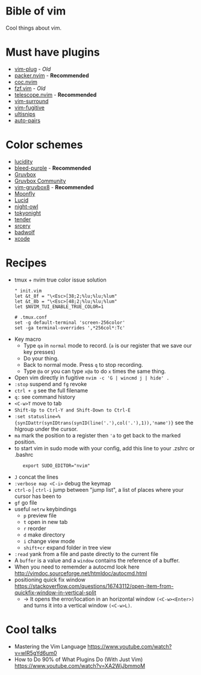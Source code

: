 # Bible of vim
Cool things about vim.

# Must have plugins
+ [vim-plug](https://github.com/junegunn/vim-plug) - *Old*
+ [packer.nvim](https://github.com/wbthomason/packer.nvim) - **Recommended**
+ [coc.nvim](https://github.com/neoclide/coc.nvim)
+ [fzf.vim](https://github.com/junegunn/fzf.vim) - *Old*
+ [telescope.nvim](https://github.com/nvim-telescope/telescope.nvim) - **Recommended**
+ [vim-surround](https://github.com/tpope/vim-surround)
+ [vim-fugitive](https://github.com/tpope/vim-fugitive)
+ [ultisnips](https://github.com/SirVer/ultisnips) 
+ [auto-pairs](https://github.com/jiangmiao/auto-pairs)

# Color schemes
+ [lucidity](https://github.com/usirin/lucidity)
+ [bleed-purple](https://github.com/usirin/bleed-purple.nvim) - **Recommended**
+ [Gruvbox](https://github.com/morhetz/gruvbox)
+ [Gruvbox Community](https://github.com/gruvbox-community/gruvbox)
+ [vim-gruvbox8](https://github.com/lifepillar/vim-gruvbox8) - **Recommended**
+ [Moonfly](https://github.com/bluz71/vim-moonfly-colors)
+ [Lucid](https://github.com/cseelus/vim-colors-lucid)
+ [night-owl](https://github.com/haishanh/night-owl.vim)
+ [tokyonight](https://github.com/folke/tokyonight.nvim)
+ [tender](https://github.com/jacoborus/tender.vim)
+ [srcery](https://github.com/srcery-colors/srcery-vim)
+ [badwolf](https://github.com/sjl/badwolf)
+ [xcode](https://github.com/arzg/vim-colors-xcode)

# Recipes
+ tmux + nvim true color issue solution
  ```
  " init.vim
  let &t_8f = "\<Esc>[38;2;%lu;%lu;%lum"
  let &t_8b = "\<Esc>[48;2;%lu;%lu;%lum"
  let $NVIM_TUI_ENABLE_TRUE_COLOR=1
  ```
  ```
  # .tmux.conf
  set -g default-terminal 'screen-256color'
  set -ga terminal-overrides ',*256col*:Tc'
  ```
+ Key macro
  + Type `qa` in `normal` mode to record. (`a` is our register that we save our key presses)
  + Do your thing.
  + Back to normal mode. Press `q` to stop recording. 
  + Type `@a` or you can type `x@a` to do `x` times the same thing.
+ Open vim directly in fugitive `nvim -c 'G | wincmd j | hide' .`
+ `:stop` suspend and `fg` revoke
+ `ctrl + g` see the full filename
+ `q:` see command history
+ `<C-w>T` move to tab
+ `Shift-Up to Ctrl-Y and Shift-Down to Ctrl-E`
+ `:set statusline=%{synIDattr(synIDtrans(synID(line('.'),col('.'),1)),'name')}` see the hlgroup under the cursor.
+ `ma` mark the position to a register then `'a` to get back to the marked position.
+ to start vim in sudo mode with your config, add this line to your .zshrc or .bashrc
   ```
      export SUDO_EDITOR="nvim"
   ``` 
+ `J` concat the lines
+ `:verbose map <C-i>` debug the keymap
+ `ctrl-o` | `ctrl-i` jump between "jump list", a list of places where your cursor has been to
+ `gf` go file
+ useful `netrw` keybindings
  + `p` preview file
  + `t` open in new tab
  + `r` reorder
  + `d` make directory
  + `i` change view mode
  + `shift+cr` expand folder in tree view
+ `:read` yank from a file and paste directly to the current file
+ A `buffer` is a value and a `window` contains the reference of a buffer.
+ When you need to rememder a autocmd look here http://vimdoc.sourceforge.net/htmldoc/autocmd.html
+ positioning quick fix window https://stackoverflow.com/questions/16743112/open-item-from-quickfix-window-in-vertical-split
  + -> It opens the error/location in an horizontal window `(<C-w><Enter>)` and turns it into a vertical window `(<C-w>L)`.

# Cool talks
+ Mastering the Vim Language https://www.youtube.com/watch?v=wlR5gYd6um0
+ How to Do 90% of What Plugins Do (With Just Vim) https://www.youtube.com/watch?v=XA2WjJbmmoM
